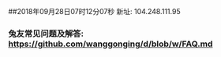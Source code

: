 ##2018年09月28日07时12分07秒 新址: 104.248.111.95
### 兔友常见问题及解答: https://github.com/wanggonging/d/blob/w/FAQ.md
